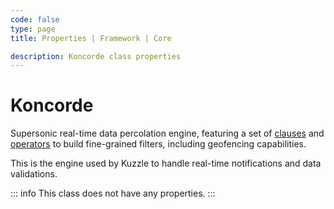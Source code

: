 ```yaml
---
code: false
type: page
title: Properties | Framework | Core

description: Koncorde class properties
---
```


# Koncorde

Supersonic real-time data percolation engine, featuring a set of [clauses](/core/2/api/koncorde-filters-syntax/clauses) and [operators](/core/2/api/koncorde-filters-syntax/operators) to build fine-grained filters, including geofencing capabilities.

This is the engine used by Kuzzle to handle real-time notifications and data validations.

::: info
This class does not have any properties.
:::
